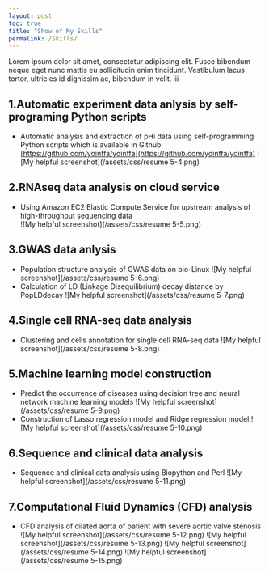 ```yaml
---
layout: post
toc: true
title: "Show of My Skills"
permalink: /Skills/
---
```


Lorem ipsum dolor sit amet, consectetur adipiscing elit. Fusce bibendum neque eget nunc mattis eu sollicitudin enim tincidunt. Vestibulum lacus tortor, ultricies id dignissim ac, bibendum in velit. iii

## 1.Automatic experiment data anlysis by self-programing Python scripts
- Automatic analysis and extraction of pHi data using self-programming Python scripts which is available in Github: [https://github.com/yoinffa/yoinffa](https://github.com/yoinffa/yoinffa)
![My helpful screenshot](/assets/css/resume 5-4.png)

## 2.RNAseq data analysis on cloud service
- Using Amazon EC2 Elastic Compute Service for upstream analysis of high-throughput sequencing data  
![My helpful screenshot](/assets/css/resume 5-5.png)  

## 3.GWAS data anlysis
- Population structure analysis of GWAS data on bio-Linux
![My helpful screenshot](/assets/css/resume 5-6.png)
- Calculation of LD (Linkage Disequilibrium) decay distance by PopLDdecay 
![My helpful screenshot](/assets/css/resume 5-7.png)

## 4.Single cell RNA-seq data analysis
- Clustering and cells annotation for single cell RNA-seq data
![My helpful screenshot](/assets/css/resume 5-8.png)

## 5.Machine learning model construction
- Predict the occurrence of diseases using decision tree and neural network machine learning models
![My helpful screenshot](/assets/css/resume 5-9.png)  
- Construction of Lasso regression model and Ridge regression model
![My helpful screenshot](/assets/css/resume 5-10.png)  

## 6.Sequence and clinical data analysis
- Sequence and clinical data analysis using Biopython and Perl
![My helpful screenshot](/assets/css/resume 5-11.png)  

## 7.Computational Fluid Dynamics (CFD) analysis
- CFD analysis of dilated aorta of patient with severe aortic valve stenosis
![My helpful screenshot](/assets/css/resume 5-12.png)
![My helpful screenshot](/assets/css/resume 5-13.png)
![My helpful screenshot](/assets/css/resume 5-14.png)
![My helpful screenshot](/assets/css/resume 5-15.png)
